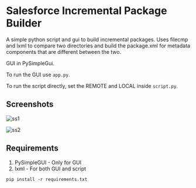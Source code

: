 # Salesforce Incremental Package Builder

A simple python script and gui to build incremental packages. Uses filecmp and lxml to compare two directories and build the package.xml for metadata components that are different between the two. 

GUI in PySimpleGui.

To run the GUI use ```app.py```.

To run the script directly, set the REMOTE and LOCAL inside ```script.py```.  

## Screenshots

![ss1](https://user-images.githubusercontent.com/31303415/79558439-c592d800-80c1-11ea-9a69-9e39b800116a.png)

![ss2](https://user-images.githubusercontent.com/31303415/79558495-de02f280-80c1-11ea-8621-388b3d4e62bf.png)


## Requirements

1. PySimpleGUI - Only for GUI 
2. lxml - For both GUI and script

```pip install -r requirements.txt```
